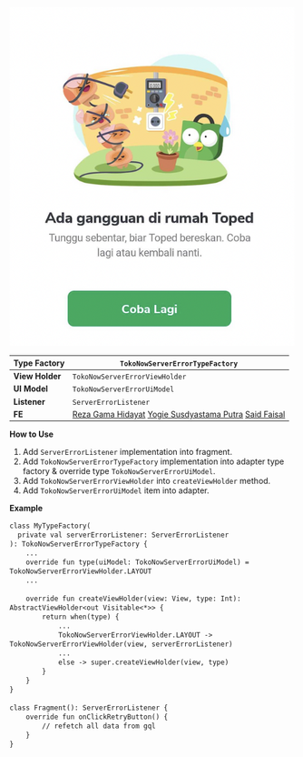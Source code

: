 ![image](../../res/tokopedia_now_error_state.png)

<!--left header table-->
| **Type Factory** | `TokoNowServerErrorTypeFactory` |
| --- | --- |
| **View Holder** | `TokoNowServerErrorViewHolder` |
| **UI Model** | `TokoNowServerErrorUiModel` |
| **Listener** | `ServerErrorListener` |
| **FE** | [Reza Gama Hidayat](https://tokopedia.atlassian.net/wiki/people/5def15952702bc0ec7e775c5?ref=confluence) [Yogie Susdyastama Putra](https://tokopedia.atlassian.net/wiki/people/5c6bf2e6f1a05835f933bf30?ref=confluence) [Said Faisal](https://tokopedia.atlassian.net/wiki/people/5e25eee0ee264b0e745862c3?ref=confluence)  |

**How to Use**

1. Add `ServerErrorListener` implementation into fragment.
2. Add `TokoNowServerErrorTypeFactory` implementation into adapter type factory & override type `TokoNowServerErrorUiModel`.
3. Add `TokoNowServerErrorViewHolder` into `createViewHolder` method.
4. Add `TokoNowServerErrorUiModel` item into adapter.

**Example**



```
class MyTypeFactory(
  private val serverErrorListener: ServerErrorListener
): TokoNowServerErrorTypeFactory {
    ...
    override fun type(uiModel: TokoNowServerErrorUiModel) = TokoNowServerErrorViewHolder.LAYOUT
    ...
    
    override fun createViewHolder(view: View, type: Int): AbstractViewHolder<out Visitable<*>> {
        return when(type) {
            ...
            TokoNowServerErrorViewHolder.LAYOUT -> TokoNowServerErrorViewHolder(view, serverErrorListener)
            ...
            else -> super.createViewHolder(view, type)
        }
    }
}

class Fragment(): ServerErrorListener {
    override fun onClickRetryButton() {
        // refetch all data from gql
    }
}
```

